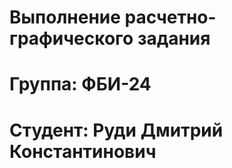 # Выполнение расчетно-графического задания

# Группа: ФБИ-24

# Студент: Руди Дмитрий Константинович
